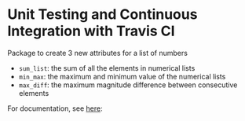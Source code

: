 # Unit Testing and Continuous Integration with Travis CI

Package to create 3 new attributes for a list of numbers
* `sum_list`: the sum of all the elements in numerical lists
* `min_max`: the maximum and minimum value of the numerical lists
* `max_diff`: the maximum magnitude difference between consecutive elements

For documentation, see [here](oop-gogitters.readthedocs.io):
